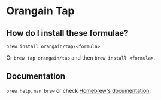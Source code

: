# Orangain Tap

## How do I install these formulae?

`brew install orangain/tap/<formula>`

Or `brew tap orangain/tap` and then `brew install <formula>`.

## Documentation

`brew help`, `man brew` or check [Homebrew's documentation](https://docs.brew.sh).
